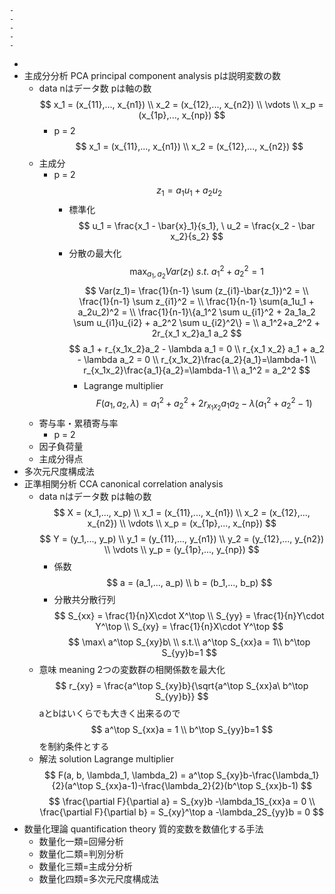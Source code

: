 
    - 
    -
    - 
    - 
    - 
- 
- 主成分分析 PCA principal component analysis
    pは説明変数の数
    - data
        nはデータ数
        pは軸の数
        $$
        x_1 = (x_{11},..., x_{n1}) \\
        x_2 = (x_{12},..., x_{n2}) \\
        \vdots \\
        x_p = (x_{1p},..., x_{np}) 
        $$
        - p = 2
            $$
            x_1 = (x_{11},..., x_{n1}) \\
            x_2 = (x_{12},..., x_{n2})
            $$
    - 主成分
        - p = 2
            $$
            z_1 = a_1 u_1 + a_2 u_2
            $$
            - 標準化
                $$
                u_1 = \frac{x_1 - \bar{x}_1}{s_1}, \ u_2 = \frac{x_2 - \bar x_2}{s_2}
                $$
            - 分散の最大化
                $$
                \max_{a_1, a_2} Var(z_1) \ s.t. \ a_1^2+a_2^2 =1 
                $$
                $$
                Var(z_1)=
                \frac{1}{n-1} \sum (z_{i1}-\bar{z_1})^2 = \\
                \frac{1}{n-1} \sum z_{i1}^2 = \\
                \frac{1}{n-1} \sum(a_1u_1 + a_2u_2)^2 = \\
                \frac{1}{n-1}\{a_1^2 \sum u_{i1}^2 + 2a_1a_2 \sum u_{i1}u_{i2} + a_2^2 \sum u_{i2}^2\} = \\
                a_1^2+a_2^2 + 2r_{x_1 x_2}a_1 a_2
                $$
                $$
                a_1 + r_{x_1x_2}a_2 - \lambda a_1 = 0 \\
                r_{x_1 x_2} a_1 + a_2 - \lambda a_2 = 0 \\
                r_{x_1x_2}\frac{a_2}{a_1}=\lambda-1 \\
                r_{x_1x_2}\frac{a_1}{a_2}=\lambda-1 \\
                a_1^2 = a_2^2
                $$
                - Lagrange multiplier
                $$
                F(a_1, a_2, \lambda) = a_1^2+a_2^2 + 2r_{x_1 x_2}a_1 a_2 - \lambda(a_1^2 + a_2^2-1)
                $$
    - 寄与率・累積寄与率
        - p = 2
    - 因子負荷量
    - 主成分得点
- 多次元尺度構成法
- 正準相関分析 CCA canonical correlation analysis
    - data
        nはデータ数
        pは軸の数
        $$
        X = (x_1,..., x_p) \\
        x_1 = (x_{11},..., x_{n1}) \\
        x_2 = (x_{12},..., x_{n2}) \\
        \vdots \\
        x_p = (x_{1p},..., x_{np})
        $$
        $$
        Y = (y_1,..., y_p) \\
        y_1 = (y_{11},..., y_{n1}) \\
        y_2 = (y_{12},..., y_{n2}) \\
        \vdots \\
        y_p = (y_{1p},..., y_{np}) 
        $$
        - 係数
            $$
            a = (a_1,..., a_p) \\
            b = (b_1,..., b_p)
            $$
        - 分散共分散行列
            $$
            S_{xx} = \frac{1}{n}X\cdot X^\top \\
            S_{yy} = \frac{1}{n}Y\cdot Y^\top \\
            S_{xy} = \frac{1}{n}X\cdot Y^\top
            $$
    $$
    \max\ a^\top S_{xy}b\ \\ 
    s.t.\\ a^\top S_{xx}a = 1\\
    b^\top S_{yy}b=1
    $$
    - 意味 meaning
        2つの変数群の相関係数を最大化
        $$
        r_{xy} = \frac{a^\top S_{xy}b}{\sqrt{a^\top S_{xx}a\ b^\top S_{yy}b}}
        $$
        aとbはいくらでも大きく出来るので
        $$
        a^\top S_{xx}a = 1 \\
        b^\top S_{yy}b=1
        $$
        を制約条件とする
    - 解法 solution
        Lagrange multiplier 
        $$
        F(a, b, \lambda_1, \lambda_2) = a^\top S_{xy}b-\frac{\lambda_1}{2}(a^\top S_{xx}a-1)-\frac{\lambda_2}{2}(b^\top S_{xx}b-1)
        $$
        $$
        \frac{\partial F}{\partial a} = S_{xy}b -\lambda_1S_{xx}a = 0 \\
        \frac{\partial F}{\partial b} =
        S_{xy}^\top a -\lambda_2S_{yy}b = 0
        $$
- 数量化理論 quantification theory
    質的変数を数値化する手法
    - 数量化一類=回帰分析
    - 数量化二類=判別分析
    - 数量化三類=主成分分析
    - 数量化四類=多次元尺度構成法